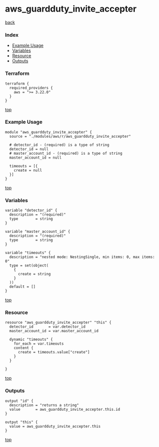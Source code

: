 # aws_guardduty_invite_accepter

[back](../aws.md)

### Index

- [Example Usage](#example-usage)
- [Variables](#variables)
- [Resource](#resource)
- [Outputs](#outputs)

### Terraform

```hcl
terraform {
  required_providers {
    aws = ">= 3.22.0"
  }
}
```

[top](#index)

### Example Usage

```hcl
module "aws_guardduty_invite_accepter" {
  source = "./modules/aws/r/aws_guardduty_invite_accepter"

  # detector_id - (required) is a type of string
  detector_id = null
  # master_account_id - (required) is a type of string
  master_account_id = null

  timeouts = [{
    create = null
  }]
}
```

[top](#index)

### Variables

```hcl
variable "detector_id" {
  description = "(required)"
  type        = string
}

variable "master_account_id" {
  description = "(required)"
  type        = string
}

variable "timeouts" {
  description = "nested mode: NestingSingle, min items: 0, max items: 0"
  type = set(object(
    {
      create = string
    }
  ))
  default = []
}
```

[top](#index)

### Resource

```hcl
resource "aws_guardduty_invite_accepter" "this" {
  detector_id       = var.detector_id
  master_account_id = var.master_account_id

  dynamic "timeouts" {
    for_each = var.timeouts
    content {
      create = timeouts.value["create"]
    }
  }

}
```

[top](#index)

### Outputs

```hcl
output "id" {
  description = "returns a string"
  value       = aws_guardduty_invite_accepter.this.id
}

output "this" {
  value = aws_guardduty_invite_accepter.this
}
```

[top](#index)